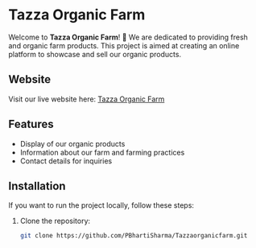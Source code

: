 # Tazza Organic Farm

Welcome to **Tazza Organic Farm**! 🌿 We are dedicated to providing fresh and organic farm products. This project is aimed at creating an online platform to showcase and sell our organic products.

## Website

Visit our live website here: [Tazza Organic Farm](https://tazzaorganic.netlify.app/)

## Features

- Display of our organic products
- Information about our farm and farming practices
- Contact details for inquiries

## Installation

If you want to run the project locally, follow these steps:

1. Clone the repository:

   ```bash
   git clone https://github.com/PBhartiSharma/Tazzaorganicfarm.git

